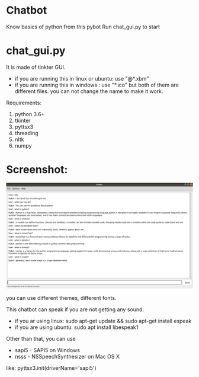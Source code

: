 # Chatbot
Know basics of python from this pybot
Run chat_gui.py to start 

# chat_gui.py
It is made of tinkter GUI. 

* if you are running this in linux or ubuntu: use "@*.xbm" 
* if you are running this in windows : use "*.ico"
but both of them are different files. you can not change the name to make it work.

Requirements:
1. python 3.6+
2. tkinter
3. pyttsx3
4. threading
5. nltk
6. numpy


# Screenshot:

![](https://github.com/soham1024/Chatbot/blob/master/Screenshot%20.png)

you can use different themes, different fonts.

This chatbot can speak if you are not getting any sound:
*  if you ar using linux: sudo apt-get update && sudo apt-get install espeak
*  if you are using ubuntu: sudo apt install libespeak1

Other than that, you can use
* sapi5 - SAPI5 on Windows
* nsss - NSSpeechSynthesizer on Mac OS X

like: pyttsx3.init(driverName='sapi5') 
